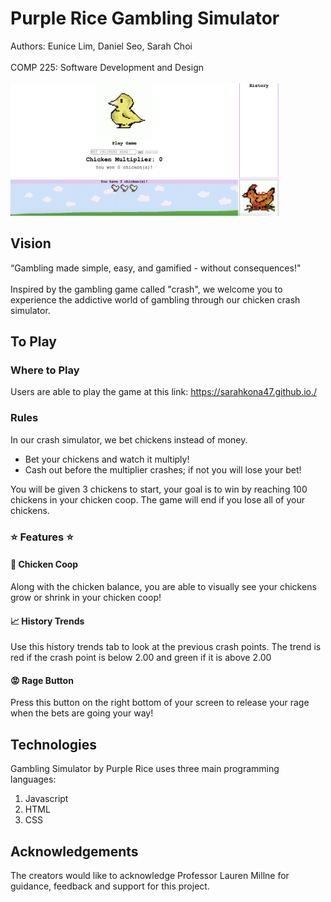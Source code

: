 # Purple Rice Gambling Simulator

Authors: Eunice Lim, Daniel Seo, Sarah Choi \
\
COMP 225: Software Development and Design \
\
<img width="430" alt="Game Image" src="https://github.com/sarahkona47/sarahkona47.github.io/blob/main/images/gameimage.png">

## Vision
“Gambling made simple, easy, and gamified - without consequences!"\
\
Inspired by the gambling game called "crash", we welcome you to experience the addictive world of gambling through our chicken crash simulator.

## To Play

### Where to Play
Users are able to play the game at this link: https://sarahkona47.github.io./ 

### Rules
In our crash simulator, we bet chickens instead of money. 

- Bet your chickens and watch it multiply!
- Cash out before the multiplier crashes; if not you will lose your bet!

You will be given 3 chickens to start, your goal is to win by reaching 100 chickens in your chicken coop. The game will end if you lose all of your chickens.

### ⭐️ Features ⭐️

#### 🐔 Chicken Coop
Along with the chicken balance, you are able to visually see your chickens grow or shrink in your chicken coop!
#### 📈 History Trends 
Use this history trends tab to look at the previous crash points. The trend is red if the crash point is below 2.00 and green if it is above 2.00
#### 😡 Rage Button
Press this button on the right bottom of your screen to release your rage when the bets are going your way! 

## Technologies
Gambling Simulator by Purple Rice uses three main programming languages: 
1. Javascript
2. HTML
3. CSS

## Acknowledgements
The creators would like to acknowledge Professor Lauren Millne for guidance, feedback and support for this project. 
